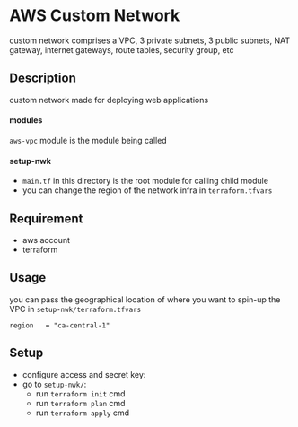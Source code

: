 # AWS Custom Network
custom network comprises a VPC, 3 private subnets, 3 public subnets, NAT gateway, internet gateways, route tables, security group, etc

## Description
custom network made for deploying web applications

#### modules
`aws-vpc` module is the module being called

#### setup-nwk 
- `main.tf` in this directory is the root module for calling child module
-  you can change the region of the network infra in `terraform.tfvars`

## Requirement
- aws account
- terraform

## Usage
you can pass the geographical location of where you want to spin-up the VPC in `setup-nwk/terraform.tfvars`

~~~
region   = "ca-central-1"  
~~~

## Setup
- configure access and secret key:
- go to `setup-nwk/`:
    - run `terraform init` cmd
    - run `terraform plan` cmd
    - run `terraform apply` cmd